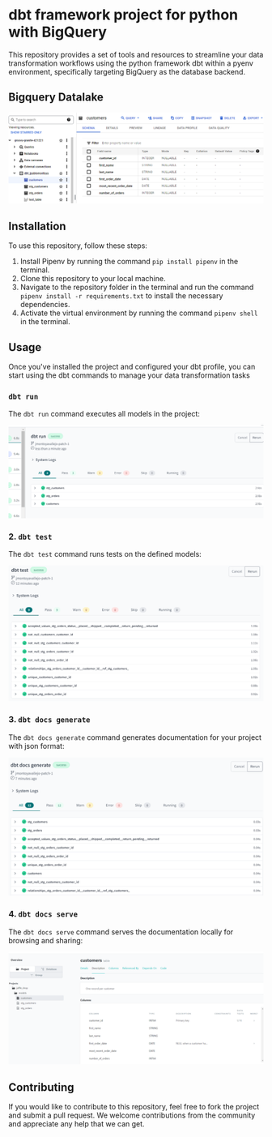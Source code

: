 # dbt framework project for python with BigQuery

This repository provides a set of tools and resources to streamline your data transformation workflows using the python framework dbt within a pyenv environment, specifically targeting BigQuery as the database backend.

## Bigquery Datalake

![Image Title](assets/images/bigquery.png)

## Installation

To use this repository, follow these steps:

1. Install Pipenv by running the command `pip install pipenv` in the terminal.
2. Clone this repository to your local machine.
3. Navigate to the repository folder in the terminal and run the command `pipenv install -r requirements.txt` to install the necessary dependencies.
4. Activate the virtual environment by running the command `pipenv shell` in the terminal.

## Usage

Once you've installed the project and configured your dbt profile, you can start using the dbt commands to manage your data transformation tasks

### `dbt run`

The `dbt run` command executes all models in the project:

![Image Title](assets/images/dbt_run.png)

### 2. `dbt test`

The `dbt test` command runs tests on the defined models:

![Image Title](assets/images/tests.png)

### 3. `dbt docs generate`

The `dbt docs generate` command generates documentation for your project with json format:

![Image Title](assets/images/generate_docs.png)

### 4. `dbt docs serve`

The `dbt docs serve` command serves the documentation locally for browsing and sharing:

![Image Title](assets/images/docs.png)

## Contributing

If you would like to contribute to this repository, feel free to fork the project and submit a pull request. We welcome contributions from the community and appreciate any help that we can get.
